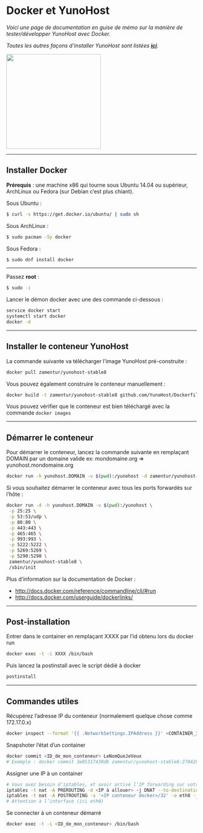 # Docker et YunoHost

*Voici une page de documentation en guise de mémo sur la manière de tester/développer YunoHost avec Docker.*

*Toutes les autres façons d’installer YunoHost sont listées **[ici](/install_fr)**.*

<img src="https://yunohost.org/images/docker.png" width=250>

---

## Installer Docker

**Prérequis** : une machine x86 qui tourne sous Ubuntu 14.04 ou supérieur, ArchLinux ou Fedora (sur Debian c’est plus chiant).

Sous Ubuntu :
```bash
$ curl -s https://get.docker.io/ubuntu/ | sudo sh
```

Sous ArchLinux :
```bash
$ sudo pacman -Sy docker
```

Sous Fedora :
```bash
$ sudo dnf install docker
```
---

Passez **root** :
```bash
$ sudo -i
```

Lancer le démon docker avec une des commande ci-dessous :
```bash
service docker start
systemctl start docker
docker -d
```
---

## Installer le conteneur YunoHost

La commande suivante va télécharger l’image YunoHost pré-construite :
```bash
docker pull zamentur/yunohost-stable8
```

Vous pouvez également construire le conteneur manuellement :
```bash
docker build -t zamentur/yunohost-stable8 github.com/YunoHost/Dockerfile
```

Vous pouvez vérifier que le conteneur est bien téléchargé avec la commande `docker images`

---

## Démarrer le conteneur

Pour démarrer le conteneur, lancez la commande suivante en remplaçant DOMAIN par un domaine valide ex: mondomaine.org => yunohost.mondomaine.org
```bash
docker run -h yunohost.DOMAIN -v $(pwd):/yunohost -d zamentur/yunohost-stable8 /sbin/init
```

Si vous souhaitez démarrer le conteneur avec tous les ports forwardés sur l’hôte :

```bash
docker run -d -h yunohost.DOMAIN -v $(pwd):/yunohost \
 -p 25:25 \
 -p 53:53/udp \
 -p 80:80 \
 -p 443:443 \
 -p 465:465 \
 -p 993:993 \
 -p 5222:5222 \
 -p 5269:5269 \
 -p 5290:5290 \
 zamentur/yunohost-stable8 \
 /sbin/init
```

Plus d’information sur la documentation de Docker :
* http://docs.docker.com/reference/commandline/cli/#run
* http://docs.docker.com/userguide/dockerlinks/


---

## Post-installation
Entrer dans le container en remplaçant XXXX par l’id obtenu lors du docker run
```bash
docker exec -t -i XXXX /bin/bash
```
Puis lancez la postinstall avec le script dédié à docker
```bash
postinstall
```


---

## Commandes utiles


Récupérez l’adresse IP du conteneur (normalement quelque chose comme 172.17.0.x)

```bash
docker inspect --format '{{ .NetworkSettings.IPAddress }}' <CONTAINER_ID>
```

Snapshoter l’état d’un container

```bash
docker commit <ID_de_mon_conteneur> LeNomQueJeVeux
# Exemple : docker commit 3e85317430db zamentur/yunohost-stable8:27042015
```

Assigner une IP à un container

```bash
# Vous avez besoin d’iptables, et avoir activé l’IP forwarding sur votre système
iptables -t nat -A PREROUTING -d <IP à allouer> -j DNAT --to-destination <IP conteneur docker>
iptables -t nat -A POSTROUTING -s '<IP conteneur docker>/32' -o eth0 -j SNAT --to-source <IP à allouer>
# Attention à l’interface (ici eth0)
```

Se connecter à un conteneur démarré

```bash
docker exec -t -i <ID_de_mon_conteneur> /bin/bash
```
